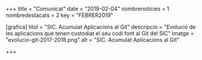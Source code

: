 +++
title           = "Comunicat"
date	 	  	    = "2019-02-04"
nombrenoticies  = 1
nombredestacats = 2
key 		  	    = "FEBRER2019"

[grafica]
titol      = "SIC. Acumulat Aplicacions al Git"
descripcio = "Evolució de les aplicacions que tenen custodiat el seu codi font al Git del SIC"
imatge     = "evolucio-git-2017-2018.png"
alt        = "SIC. Acumulat Aplicacions al Git"

+++
